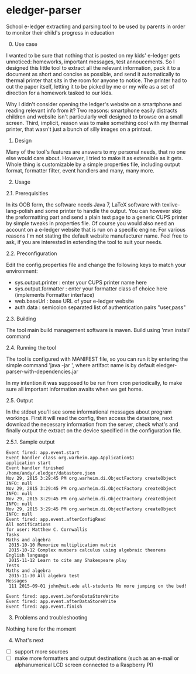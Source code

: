 # eledger-parser
School e-ledger extracting and parsing tool to be used by parents in order to monitor their child's progress in education

0. Use case

I wanted to be sure that nothing that is posted on my kids' e-ledger gets unnoticed: homeworks, important messages, test annoucements. So I designed this little tool to extract all the relevant information, pack it to a document as short and concise as possible, and send it automatically to thermal printer that sits in the room for anyone to notice. The printer had to cut the paper itself, letting it to be picked by me or my wife as a set of direction for a homework tasked to our kids.

Why I didn't consider opening the ledger's website on a smartphone and reading relevant info from it? Two reasons: smartphone easily distracts children and website isn't particularly well designed to browse on a small screen.
Third, implicit, reason was to make something cool with my thermal printer, that wasn't just a bunch of silly images on a printout.

1. Design

Many of the tool's features are answers to my personal needs, that no one else would care about. However, I tried to make it as extensible as it gets. Whole thing is customizable by a simple properties file, including output format, formatter filter, event handlers and many, many more.

2. Usage

2.1. Prerequisities

In its OOB form, the software needs Java 7, LaTeX software with texlive-lang-polish and some printer to handle the output. You can however skip the preformatting part and send a plain text page to a generic CUPS printer by simple tweaks in properties file.
Of course you would also need an account on a e-ledger website that is run on a specific engine. For various reasons I'm not stating the default website manufacturer name. Feel free to ask, if you are interested in extending the tool to suit your needs.

2.2. Preconfiguration

Edit the config.properties file and change the following keys to match your environment:

- sys.output.printer : enter your CUPS printer name here
- sys.output.formatter : enter your formatter class of choice here (implements Formatter interface)
- web.baseUrl : base URL of your e-ledger website
- auth.data : semicolon separated list of authentication pairs "user,pass"

2.3. Building

The tool main build management software is maven. 
Build using 'mvn install' command

2.4. Running the tool

The tool is configured with MANIFEST file, so you can run it by entering the simple command
'java -jar <artifact-name>', where artifact name is by default eledger-parser-with-dependencies.jar

In my intention it was supposed to be run from cron periodically, to make sure all important information awaits when we get home.

2.5. Output

In the stdout you'll see some informational messages about program workings. First it will read the config, then access the datastore, next download the necessary information from the server, check what's and finally output the extract on the device specified in the configuration file.

2.5.1. Sample output
```
Event fired: app.event.start
Event handler class org.warheim.app.Application$1
application start
Event handler finished
/home/andy/.eledger/datastore.json
Nov 29, 2015 3:29:45 PM org.warheim.di.ObjectFactory createObject
INFO: null
Nov 29, 2015 3:29:45 PM org.warheim.di.ObjectFactory createObject
INFO: null
Nov 29, 2015 3:29:45 PM org.warheim.di.ObjectFactory createObject
INFO: null
Nov 29, 2015 3:29:45 PM org.warheim.di.ObjectFactory createObject
INFO: null
Event fired: app.event.afterConfigRead
All notifications
for user: Matthew C. Cornwallis
Tasks
Maths and algebra
 2015-10-10 Memorize multiplication matrix
 2015-10-12 Complex numbers calculus using algebraic theorems
English language
 2015-11-12 Learn to cite any Shakespeare play
Tests
Maths and algebra
 2015-11-30 All algebra test
Messages
 111 2015-09-01 john@mit.edu all-students No more jumping on the bed!

Event fired: app.event.beforeDataStoreWrite
Event fired: app.event.afterDataStoreWrite
Event fired: app.event.finish
```

3. Problems and troubleshooting

Nothing here for the moment

4. What's next

- [ ] support more sources
- [ ] make more formatters and output destinations (such as an e-mail or alphanumerical LCD screen connected to a Raspberry PI)
